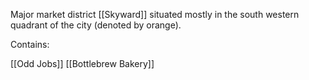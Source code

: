Major market district [[Skyward]] situated mostly in the south western quadrant of the city (denoted by orange).

Contains:

[[Odd Jobs]]
[[Bottlebrew Bakery]]
